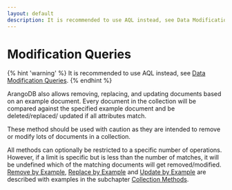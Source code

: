 ```yaml
---
layout: default
description: It is recommended to use AQL instead, see Data Modification Queries
---
```

Modification Queries
====================

{% hint 'warning' %}
It is recommended to use AQL instead, see [Data Modification Queries](../aql/dataqueries.html#data-modification-queries).
{% endhint %}

ArangoDB also allows removing, replacing, and updating documents based 
on an example document. Every document in the collection will be 
compared against the specified example document and be deleted/replaced/
updated if all attributes match.

These method should be used with caution as they are intended to remove or
modify lots of documents in a collection.

All methods can optionally be restricted to a specific number of operations.
However, if a limit is specific but is less than the number of matches, it
will be undefined which of the matching documents will get removed/modified.
[Remove by Example](datamodeling-documents-documentmethods.html#remove-by-example),
 [Replace by Example](datamodeling-documents-documentmethods.html#replace-by-example) and 
[Update by Example](datamodeling-documents-documentmethods.html#update-by-example)
 are described with examples in the subchapter 
[Collection Methods](datamodeling-documents-documentmethods.html).  